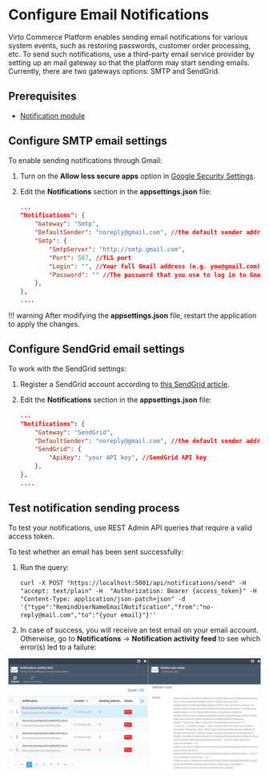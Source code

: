 # Configure Email Notifications
Virto Commerce Platform enables sending email notifications for various system events, such as restoring passwords, customer order processing, etc. To send such notifications, use a third-party email service provider by setting up an mail gateway so that the platform may start sending emails. Currently, there are two gateways options: SMTP and SendGrid.

## Prerequisites

* [Notification module](https://github.com/VirtoCommerce/vc-module-notification)

## Configure SMTP email settings
To enable sending notifications through Gmail:

1. Turn on the  **Allow less secure apps** option in [Google Security Settings](https://www.google.com/settings/security/lesssecureapps "https://www.google.com/settings/security/lesssecureapps"). 

1. Edit the **Notifications** section in the **appsettings.json** file:

    ```json title="appsettings.json"
    ...
    "Notifications": {
        "Gateway": "Smtp",
        "DefaultSender": "noreply@gmail.com", //the default sender address
        "Smtp": {
            "SmtpServer": "http://smtp.gmail.com",
            "Port": 587, //TLS port
            "Login": "", //Your full Gmail address (e.g. you@gmail.com)
            "Password": "" //The password that you use to log in to Gmail
        },
    },
    ....
    ```

!!! warning
    After modifying the **appsettings.json** file, restart the application to apply the changes.

## Configure SendGrid email settings
To work with the SendGrid settings:

1. Register a SendGrid account according to [this SendGrid article](https://docs.sendgrid.com/for-developers/partners/microsoft-azure-2021).

1. Edit the **Notifications** section in the **appsettings.json** file:

    ```json title="appsettings.json"
    ...
    "Notifications": {
        "Gateway": "SendGrid",
        "DefaultSender": "noreply@gmail.com", //the default sender address
        "SendGrid": {
            "ApiKey": "your API key", //SendGrid API key
        },
    },
    ....
    ```

## Test notification sending process

To test your notifications, use REST Admin API queries that require a valid access token.

To test whether an email has been sent successfully:

1. Run the query:

    ```
    curl -X POST "https://localhost:5001/api/notifications/send" -H  "accept: text/plain" -H  "Authorization: Bearer {access_token}" -H  "Content-Type: application/json-patch+json" -d '{"type":"RemindUserNameEmailNotification","from":"no-reply@mail.com","to":"{your email}"}''
    ```

1. In case of success, you will receive an test email on your email account. Otherwise, go to **Notifications** → **Notification activity feed** to see which error(s) led to a failure:

![Notification activity feed](media/05-notification-activity-feed.png)
